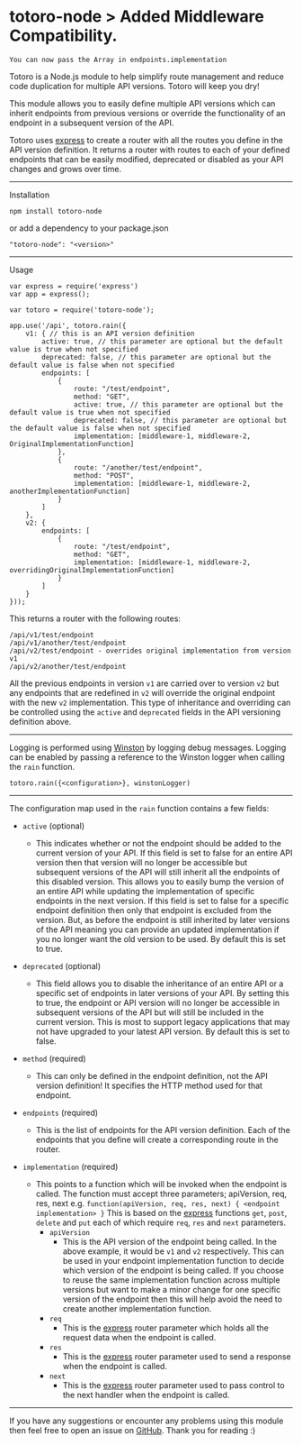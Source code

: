 **totoro-node > Added Middleware Compatibility.**
===============

	You can now pass the Array in endpoints.implementation 



Totoro is a Node.js module to help simplify route management and reduce code duplication for multiple API versions. Totoro will keep you dry!

This module allows you to easily define multiple API versions which can inherit endpoints from previous versions or override the functionality of an endpoint in a subsequent version of the API.

Totoro uses [express](https://expressjs.com/) to create a router with all the routes you define in the API version definition. It returns a router with routes to each of your defined endpoints that can be easily modified, deprecated or disabled as your API changes and grows over time.

----------

Installation

    npm install totoro-node

or add a dependency to your package.json

    "totoro-node": "<version>"


----------


Usage

    var express = require('express')
    var app = express();

    var totoro = require('totoro-node');

    app.use('/api', totoro.rain({
        v1: { // this is an API version definition
            active: true, // this parameter are optional but the default value is true when not specified
            deprecated: false, // this parameter are optional but the default value is false when not specified
            endpoints: [
                {
                    route: "/test/endpoint",
                    method: "GET",
                    active: true, // this parameter are optional but the default value is true when not specified
                    deprecated: false, // this parameter are optional but the default value is false when not specified
                    implementation: [middleware-1, middleware-2, OriginalImplementationFunction]
                },
                {
                    route: "/another/test/endpoint",
                    method: "POST",
                    implementation: [middleware-1, middleware-2, anotherImplementationFunction]
                }
            ]
        },
        v2: {
            endpoints: [
                {
                    route: "/test/endpoint",
                    method: "GET",
                    implementation: [middleware-1, middleware-2, overridingOriginalImplementationFunction]
                }
            ]
        }
    }));

This returns a router with the following routes:

    /api/v1/test/endpoint
    /api/v1/another/test/endpoint
    /api/v2/test/endpoint - overrides original implementation from version v1
    /api/v2/another/test/endpoint

All the previous endpoints in version `v1` are carried over to version `v2` but any endpoints that are redefined in `v2` will override the original endpoint with the new `v2` implementation. This type of inheritance and overriding can be controlled using the `active` and `deprecated` fields in the API versioning definition above.

----------

Logging is performed using [Winston](https://www.npmjs.com/package/winston) by logging debug messages. Logging can be enabled by passing a reference to the Winston logger when calling the `rain` function. 

    totoro.rain({<configuration>}, winstonLogger)

----------

The configuration map used in the `rain` function contains a few fields:

 - `active` (optional)
	 - This indicates whether or not the endpoint should be added to the current version of your API. If this field is set to false for an entire API version then that version will no longer be accessible but subsequent versions of the API will still inherit all the endpoints of this disabled version. This allows you to easily bump the version of an entire API while updating the implementation of specific endpoints in the next version.
     If this field is set to false for a specific endpoint definition then only that endpoint is excluded from the version. But, as before the endpoint is still inherited by later versions of the API meaning you can provide an updated implementation if you no longer want the old version to be used. By default this is set to true.

 - `deprecated` (optional)
	 - This field allows you to disable the inheritance of an entire API or a specific set of endpoints in later versions of your API. By setting this to true, the endpoint or API version will no longer be accessible in subsequent versions of the API but will still be included in the current version. This is most to support legacy applications that may not have upgraded to your latest API version. By default this is set to false.

 - `method` (required)
	- This can only be defined in the endpoint definition, not the API version definition! It specifies the HTTP method used for that endpoint.

 - `endpoints` (required)
	- This is the list of endpoints for the API version definition. Each of the endpoints that you define will create a corresponding route in the router.

 - `implementation` (required)
	- This points to a function which will be invoked when the endpoint is called. The function must accept three parameters; apiVersion, req, res, next e.g. `function(apiVersion, req, res, next) { <endpoint implementation> }` This is based on the [express](https://expressjs.com/en/guide/routing.html) functions `get`, `post`, `delete` and `put` each of which require `req`, `res` and `next` parameters.
	    - `apiVersion`
		    - This is the API version of the endpoint being called. In the above example, it would be `v1` and `v2` respectively. This can be used in your endpoint implementation function to decide which version of the endpoint is being called. If you choose to reuse the same implementation function across multiple versions but want to make a minor change for one specific version of the endpoint then this will help avoid the need to create another implementation function.
	    - `req`
		    - This is the [express](https://expressjs.com/en/guide/routing.html) router parameter which holds all the request data when the endpoint is called.
	    - `res`
		    - This is the [express](https://expressjs.com/en/guide/routing.html) router parameter used to send a response when the endpoint is called.
	    - `next`
		    - This is the [express](https://expressjs.com/en/guide/routing.html) router parameter used to pass control to the next handler when the endpoint is called.


----------
If you have any suggestions or encounter any problems using this module then feel free to open an issue on [GitHub](https://github.com/VGJohn/totoro).
Thank you for reading :)
